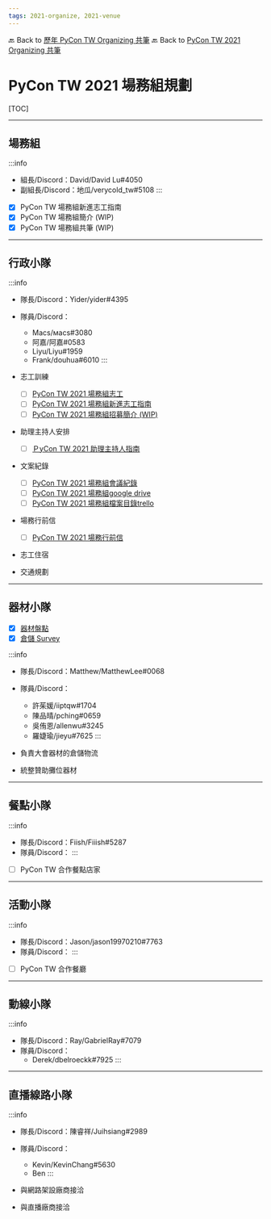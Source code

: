 ```yaml
---
tags: 2021-organize, 2021-venue
---
```


🔙 Back to [歷年 PyCon TW Organizing 共筆](/ryPr7SFyP/%2FHM5mHCFKQCu7-W5ea8ITcw%3Fview)
🔙 Back to [PyCon TW 2021 Organizing 共筆](/Wb9vQrfJQk-5tPoPR23hwA)

# PyCon TW 2021 場務組規劃

[TOC]

---
## 場務組

:::info
- 組長/Discord：David/David Lu#4050
- 副組長/Discord：地瓜/verycold_tw#5108
:::

- [x] PyCon TW 場務組新進志工指南
- [x] PyCon TW 場務組簡介 (WIP)
- [x] PyCon TW 場務組共筆 (WIP)

---
## 行政小隊

:::info
- 隊長/Discord：Yider/yider#4395
- 隊員/Discord：
  - Macs/мacѕ#3080
  - 阿嘉/阿嘉#0583
  - Liyu/Liyu#1959
  - Frank/douhua#6010
:::

- 志工訓練
    * [ ] [PyCon TW 2021 場務組志工](https://docs.google.com/spreadsheets/d/19uZnyrcSgW78LB0MnRjZv5ab_0UIzm524cBIN0kjfOU/edit?pli=1#gid=745232823)
    * [ ] [PyCon TW 2021 場務組新進志工指南](/b9UBiS77Qa6e7twwa8Z9Hw)
    * [ ] [PyCon TW 2021 場務組招募簡介 (WIP)](/x5cxWLljSzes2Xlm1nYk5A)

- 助理主持人安排
    * [ ] [ＰyCon TW 2021 助理主持人指南](/ymFv7dtJRiC_9tJveNR6Yg)

- 文案紀錄
    * [ ] [PyCon TW 2021 場務組會議紀錄](/LJHoc44FT_2Kh21i4K6mTw?both)
    * [ ] [PyCon TW 2021 場務組google drive](https://drive.google.com/drive/u/1/folders/1mQ7i6Yjp5yFEKB2a65hHEexF03ogvFR4)
    * [ ] [PyCon TW 2021 場務組檔案目錄trello](https://trello.com/c/txTltj8I/23-%E6%AA%94%E6%A1%88%E7%9B%AE%E9%8C%84)

- 場務行前信
    * [ ] [PyCon TW 2021 場務行前信](/AkJ5xrphSuyLmrj6tsjEsg)

- 志工住宿
- 交通規劃

---
## 器材小隊

* [x] [器材盤點](https://docs.google.com/spreadsheets/d/1tYTDlviGAO29tXNozoV5PlhJgAd5Gw2vacXtvA-JRnw/edit#gid=2127830938)
* [x] [倉儲 Survey]()

:::info
- 隊長/Discord：Matthew/MatthewLee#0068
- 隊員/Discord：
  - 許茱媛/iiptqw#1704
  - 陳品晴/pching#0659
  - 吳侑恩/allenwu#3245
  - 羅婕瑜/jieyu#7625
:::


- 負責大會器材的倉儲物流
- 統整贊助攤位器材

---
## 餐點小隊

:::info
- 隊長/Discord：Fiish/Fiiish#5287
- 隊員/Discord：
:::

- [ ] PyCon TW 合作餐點店家

---
## 活動小隊

:::info
- 隊長/Discord：Jason/jason19970210#7763
- 隊員/Discord：
:::

- [ ] PyCon TW 合作餐廳

---
## 動線小隊

:::info
- 隊長/Discord：Ray/GabrielRay#7079
- 隊員/Discord：
  - Derek/dbelroeckk#7925
:::

---
## 直播線路小隊

:::info
- 隊長/Discord：陳睿祥/Juihsiang#2989
- 隊員/Discord：
  - Kevin/KevinChang#5630
  - Ben
:::

- 與網路架設廠商接洽
- 與直播廠商接洽

